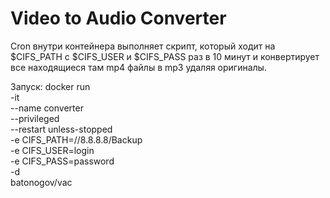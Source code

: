# Video to Audio Converter

Cron внутри контейнера выполняет скрипт, который ходит на $CIFS_PATH с $CIFS_USER и $CIFS_PASS раз в 10 минут и конвертирует все находящиеся там mp4 файлы в mp3 удаляя оригиналы. 

Запуск:
docker run \
    -it \
    --name converter \
    --privileged \
    --restart unless-stopped \
    -e CIFS_PATH=//8.8.8.8/Backup \
    -e CIFS_USER=login \
    -e CIFS_PASS=password \
    -d \
    batonogov/vac
